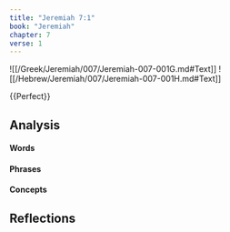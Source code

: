 ```yaml
---
title: "Jeremiah 7:1"
book: "Jeremiah"
chapter: 7
verse: 1
---
```

![[/Greek/Jeremiah/007/Jeremiah-007-001G.md#Text]]
![[/Hebrew/Jeremiah/007/Jeremiah-007-001H.md#Text]]

{{Perfect}}

## Analysis

#### Words

#### Phrases

#### Concepts

## Reflections

